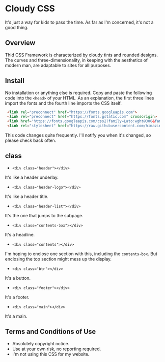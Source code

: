 # Cloudy CSS
It's just a way for kids to pass the time. As far as I'm concerned, it's not a good thing.
## Overview
Thid CSS Framework is characterized by cloudy tints and rounded designs.
The curves and three-dimensionality, in keeping with the aesthetics of modern man, are adaptable to sites for all purposes.
## Install
No installation or anything else is required. 
Copy and paste the following code into the ```<head>``` of your HTML. 
As an explanation, the first three lines import the fonts and the fourth line imports the CSS itself.
```html 
 <link rel="preconnect" href="https://fonts.googleapis.com">   
 <link rel="preconnect" href="https://fonts.gstatic.com" crossorigin>   
 <link href="https://fonts.googleapis.com/css2?family=Lato:wght@300&family=M+PLUS+Rounded+1c:wght@300&display=swap" rel="stylesheet">
 <link rel="stylesheet" href="https://raw.githubusercontent.com/himazin355/cloudy-css/main/cloudy.css">  
```
This code changes quite frequently. 
I'll notify you when it's changed, so please check back often.
## class
* ```<div class="header"></div>```

It's like a header underlay.
* ```<div class="header-logo"></div>```

It's like a header title.
* ```<div class="header-list"></div>```

It's the one that jumps to the subpage.
* ```<div class="contents-box"></div>```

It's a headline.
* ```<div class="contents"></div>```

I'm hoping to enclose one section with this, including the ```contents-box```.
But enclosing the top section might mess up the display.
* ```<div class="btn"></div>```

It's a button.
* ```<div class="footer"></div>```

It's a footer.
* ```<div class="main"></div>```

It's a main.
## Terms and Conditions of Use
* Absolutely copyright notice.
* Use at your own risk, no reporting required.
* I'm not using this CSS for my website.
